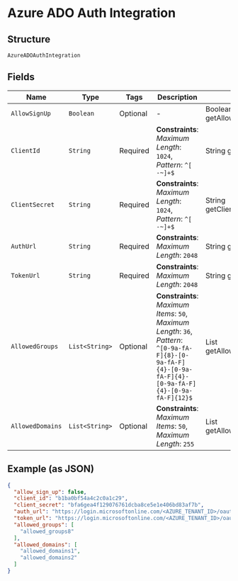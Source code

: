 
# Azure ADO Auth Integration

## Structure

`AzureADOAuthIntegration`

## Fields

| Name | Type | Tags | Description | Getter | Setter |
|  --- | --- | --- | --- | --- | --- |
| `AllowSignUp` | `Boolean` | Optional | - | Boolean getAllowSignUp() | setAllowSignUp(Boolean allowSignUp) |
| `ClientId` | `String` | Required | **Constraints**: *Maximum Length*: `1024`, *Pattern*: `^[ -~]+$` | String getClientId() | setClientId(String clientId) |
| `ClientSecret` | `String` | Required | **Constraints**: *Maximum Length*: `1024`, *Pattern*: `^[ -~]+$` | String getClientSecret() | setClientSecret(String clientSecret) |
| `AuthUrl` | `String` | Required | **Constraints**: *Maximum Length*: `2048` | String getAuthUrl() | setAuthUrl(String authUrl) |
| `TokenUrl` | `String` | Required | **Constraints**: *Maximum Length*: `2048` | String getTokenUrl() | setTokenUrl(String tokenUrl) |
| `AllowedGroups` | `List<String>` | Optional | **Constraints**: *Maximum Items*: `50`, *Maximum Length*: `36`, *Pattern*: `^[0-9a-fA-F]{8}-[0-9a-fA-F]{4}-[0-9a-fA-F]{4}-[0-9a-fA-F]{4}-[0-9a-fA-F]{12}$` | List<String> getAllowedGroups() | setAllowedGroups(List<String> allowedGroups) |
| `AllowedDomains` | `List<String>` | Optional | **Constraints**: *Maximum Items*: `50`, *Maximum Length*: `255` | List<String> getAllowedDomains() | setAllowedDomains(List<String> allowedDomains) |

## Example (as JSON)

```json
{
  "allow_sign_up": false,
  "client_id": "b1ba0bf54a4c2c0a1c29",
  "client_secret": "bfa6gea4f129076761dcba8ce5e1e406bd83af7b",
  "auth_url": "https://login.microsoftonline.com/<AZURE_TENANT_ID>/oauth2/v2.0/authorize",
  "token_url": "https://login.microsoftonline.com/<AZURE_TENANT_ID>/oauth2/v2.0/token",
  "allowed_groups": [
    "allowed_groups8"
  ],
  "allowed_domains": [
    "allowed_domains1",
    "allowed_domains2"
  ]
}
```

